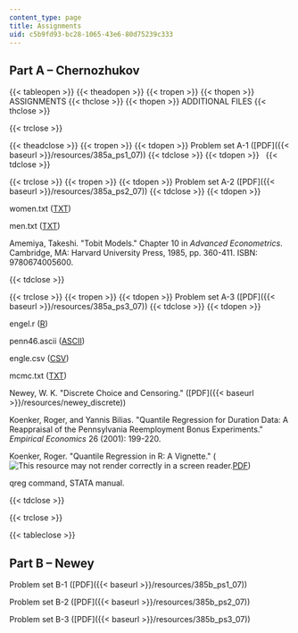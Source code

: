 ```yaml
---
content_type: page
title: Assignments
uid: c5b9fd93-bc28-1065-43e6-80d75239c333
---
```


Part A – Chernozhukov
---------------------

{{< tableopen >}}
{{< theadopen >}}
{{< tropen >}}
{{< thopen >}}
ASSIGNMENTS
{{< thclose >}}
{{< thopen >}}
ADDITIONAL FILES
{{< thclose >}}

{{< trclose >}}

{{< theadclose >}}
{{< tropen >}}
{{< tdopen >}}
Problem set A-1 ([PDF]({{< baseurl >}}/resources/385a_ps1_07))
{{< tdclose >}}
{{< tdopen >}}
 
{{< tdclose >}}

{{< trclose >}}
{{< tropen >}}
{{< tdopen >}}
Problem set A-2 ([PDF]({{< baseurl >}}/resources/385a_ps2_07))
{{< tdclose >}}
{{< tdopen >}}


women.txt ([TXT](/courses/economics/14-385-nonlinear-econometric-analysis-fall-2007/assignments/women.txt))

men.txt ([TXT](/courses/economics/14-385-nonlinear-econometric-analysis-fall-2007/assignments/men.txt))

Amemiya, Takeshi. "Tobit Models." Chapter 10 in _Advanced Econometrics_. Cambridge, MA: Harvard University Press, 1985, pp. 360-411. ISBN: 9780674005600.


{{< tdclose >}}

{{< trclose >}}
{{< tropen >}}
{{< tdopen >}}
Problem set A-3 ([PDF]({{< baseurl >}}/resources/385a_ps3_07))
{{< tdclose >}}
{{< tdopen >}}


engel.r ([R](/courses/economics/14-385-nonlinear-econometric-analysis-fall-2007/assignments/engel.r))

penn46.ascii ([ASCII](/courses/economics/14-385-nonlinear-econometric-analysis-fall-2007/assignments/penn46.ascii))

engle.csv ([CSV](/courses/economics/14-385-nonlinear-econometric-analysis-fall-2007/assignments/engle.csv))

mcmc.txt ([TXT](/courses/economics/14-385-nonlinear-econometric-analysis-fall-2007/assignments/mcmc.txt))

Newey, W. K. "Discrete Choice and Censoring." ([PDF]({{< baseurl >}}/resources/newey_discrete))

Koenker, Roger, and Yannis Bilias. "Quantile Regression for Duration Data: A Reappraisal of the Pennsylvania Reemployment Bonus Experiments." _Empirical Economics_ 26 (2001): 199-220.

Koenker, Roger. "Quantile Regression in R: A Vignette." (![This resource may not render correctly in a screen reader.](/images/inacessible.gif)[PDF](http://www.econ.uiuc.edu/~roger/research/rq/vig.pdf))

qreg command, STATA manual.


{{< tdclose >}}

{{< trclose >}}

{{< tableclose >}}

Part B – Newey
--------------

Problem set B-1 ([PDF]({{< baseurl >}}/resources/385b_ps1_07))

Problem set B-2 ([PDF]({{< baseurl >}}/resources/385b_ps2_07))

Problem set B-3 ([PDF]({{< baseurl >}}/resources/385b_ps3_07))
